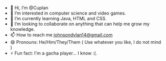 - 👋 Hi, I’m @Cuplan
- 👀 I’m interested in computer science and video games. 
- 🌱 I’m currently learning Java, HTML and CSS. 
- 💞️ I’m looking to collaborate on anything that can help me grow my knowledge.
- 📫 How to reach me johnsondylan14@gmail.com
- 😄 Pronouns: He/Him/They/Them ( Use whatever you like, I do not mind )
- ⚡ Fun fact: I'm a gacha player... I know :(. 

<!---
Cuplan/Cuplan is a ✨ special ✨ repository because its `README.md` (this file) appears on your GitHub profile.
You can click the Preview link to take a look at your changes.
--->
